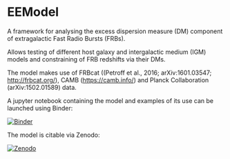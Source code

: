 # EEModel

A framework for analysing the excess dispersion measure (DM) component of extragalactic Fast Radio Bursts (FRBs).

Allows testing of different host galaxy and intergalactic medium (IGM) models and constraining of FRB redshifts via their DMs.

The model makes use of FRBcat ((Petroff et al., 2016; arXiv:1601.03547; http://frbcat.org/), CAMB (https://camb.info/) and Planck Collaboration (arXiv:1502.01589) data.

A jupyter notebook containing the model and examples of its use can be launched using Binder:

[![Binder](https://mybinder.org/badge.svg)](https://mybinder.org/v2/gh/mbcxqcw2/EEModel/master)

The model is citable via Zenodo:

[![Zenodo](https://zenodo.org/badge/DOI/10.5281/zenodo.1209920.svg)](https://doi.org/10.5281/zenodo.1209920)

